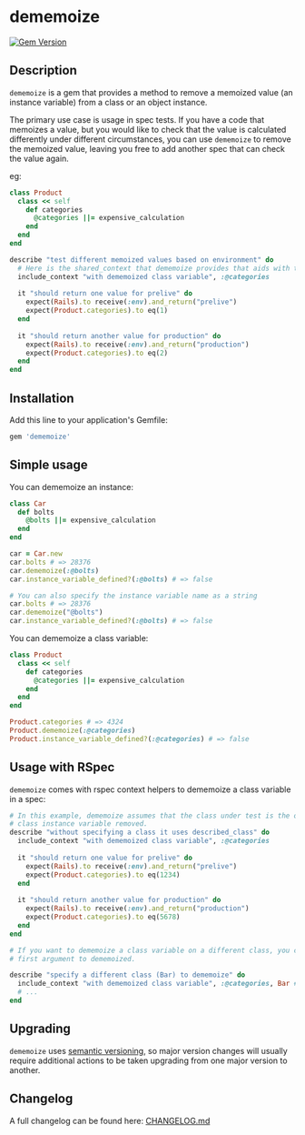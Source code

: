 dememoize
=========

[![Gem Version](https://img.shields.io/gem/v/dememoize?color=green)](https://img.shields.io/gem/v/dememoize?color=green)

## Description

`dememoize` is a gem that provides a method to remove a memoized value (an instance variable) from a
class or an object instance.

The primary use case is usage in spec tests. If you have a code that memoizes a value, but you
would like to check that the value is calculated differently under different circumstances, you can
use `dememoize` to remove the memoized value, leaving you free to add another spec that can check
the value again.

eg:

```ruby
class Product
  class << self 
    def categories
      @categories ||= expensive_calculation
    end
  end
end

describe "test different memoized values based on environment" do
  # Here is the shared_context that dememoize provides that aids with the specs
  include_context "with dememoized class variable", :@categories
  
  it "should return one value for prelive" do
    expect(Rails).to receive(:env).and_return("prelive")
    expect(Product.categories).to eq(1)
  end
  
  it "should return another value for production" do
    expect(Rails).to receive(:env).and_return("production")
    expect(Product.categories).to eq(2)
  end
end
```

## Installation

Add this line to your application's Gemfile:

```ruby
gem 'dememoize'
```

## Simple usage

You can dememoize an instance:

```ruby
class Car
  def bolts
    @bolts ||= expensive_calculation
  end
end

car = Car.new
car.bolts # => 28376
car.dememoize(:@bolts)
car.instance_variable_defined?(:@bolts) # => false

# You can also specify the instance variable name as a string
car.bolts # => 28376
car.dememoize("@bolts")
car.instance_variable_defined?(:@bolts) # => false
```

You can dememoize a class variable:

```ruby
class Product
  class << self
    def categories
      @categories ||= expensive_calculation
    end
  end
end

Product.categories # => 4324
Product.dememoize(:@categories)
Product.instance_variable_defined?(:@categories) # => false
```

## Usage with RSpec

`dememoize` comes with rspec context helpers to dememoize a class variable in a spec:

```ruby
# In this example, dememoize assumes that the class under test is the object that should have the
# class instance variable removed.
describe "without specifying a class it uses described_class" do
  include_context "with dememoized class variable", :@categories
  
  it "should return one value for prelive" do
    expect(Rails).to receive(:env).and_return("prelive")
    expect(Product.categories).to eq(1234)
  end
  
  it "should return another value for production" do
    expect(Rails).to receive(:env).and_return("production")
    expect(Product.categories).to eq(5678)
  end
end

# If you want to dememoize a class variable on a different class, you can pass the class as the
# first argument to dememoized.

describe "specify a different class (Bar) to dememoize" do
  include_context "with dememoized class variable", :@categories, Bar # <-- Bar is the class
  # ...
end
```

## Upgrading

`dememoize` uses [semantic versioning](https://semver.org/), so major version changes will usually 
require additional actions to be taken upgrading from one major version to another. 

## Changelog

A full changelog can be found here: [CHANGELOG.md](https://github.com/hlascelles/dememoize/blob/master/CHANGELOG.md)
